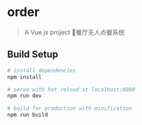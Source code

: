 # order

> A Vue.js project 餐厅无人点餐系统

## Build Setup

``` bash
# install dependencies
npm install

# serve with hot reload at localhost:8080
npm run dev

# build for production with minification
npm run build
```


